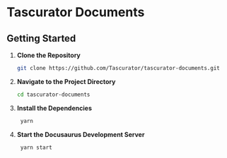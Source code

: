 # Tascurator Documents

## Getting Started

1. **Clone the Repository**

   ```bash
   git clone https://github.com/Tascurator/tascurator-documents.git
   ```

2. **Navigate to the Project Directory**

   ```bash
   cd tascurator-documents
   ```

3. **Install the Dependencies**

   ```bash
    yarn
   ```

4. **Start the Docusaurus Development Server**

   ```bash
    yarn start
   ```
